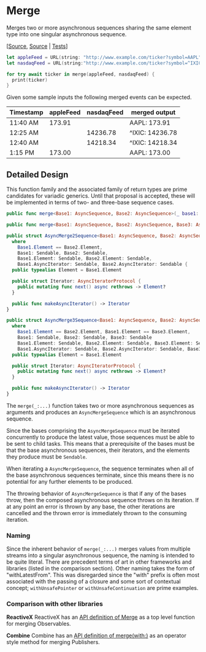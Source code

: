 # Merge

Merges two or more asynchronous sequences sharing the same element type into one singular asynchronous sequence.

[[Source](https://github.com/apple/swift-async-algorithms/blob/main/Sources/AsyncAlgorithms/Merge/AsyncMerge2Sequence.swift), [Source](https://github.com/apple/swift-async-algorithms/blob/main/Sources/AsyncAlgorithms/Merge/AsyncMerge3Sequence.swift) | 
[Tests](https://github.com/apple/swift-async-algorithms/blob/main/Tests/AsyncAlgorithmsTests/TestMerge.swift)]

```swift
let appleFeed = URL(string: "http://www.example.com/ticker?symbol=AAPL")!.lines.map { "AAPL: " + $0 }
let nasdaqFeed = URL(string:"http://www.example.com/ticker?symbol=^IXIC")!.lines.map { "^IXIC: " + $0 }

for try await ticker in merge(appleFeed, nasdaqFeed) {
  print(ticker)
}
```

Given some sample inputs the following merged events can be expected.

| Timestamp   | appleFeed | nasdaqFeed | merged output   |                 
| ----------- | --------- | ---------- | --------------- |
| 11:40 AM    | 173.91    |            | AAPL: 173.91    |
| 12:25 AM    |           | 14236.78   | ^IXIC: 14236.78 |
| 12:40 AM    |           | 14218.34   | ^IXIC: 14218.34 |
|  1:15 PM    | 173.00    |            | AAPL: 173.00    |

## Detailed Design

This function family and the associated family of return types are prime candidates for variadic generics. Until that proposal is accepted, these will be implemented in terms of two- and three-base sequence cases.

```swift
public func merge<Base1: AsyncSequence, Base2: AsyncSequence>(_ base1: Base1, _ base2: Base2) -> AsyncMerge2Sequence<Base1, Base2>

public func merge<Base1: AsyncSequence, Base2: AsyncSequence, Base3: AsyncSequence>(_ base1: Base1, _ base2: Base2, _ base3: Base3) -> AsyncMerge3Sequence<Base1, Base2, Base3>

public struct AsyncMerge2Sequence<Base1: AsyncSequence, Base2: AsyncSequence>: Sendable
  where
    Base1.Element == Base2.Element,
    Base1: Sendable, Base2: Sendable,
    Base1.Element: Sendable, Base2.Element: Sendable,
    Base1.AsyncIterator: Sendable, Base2.AsyncIterator: Sendable {
  public typealias Element = Base1.Element

  public struct Iterator: AsyncIteratorProtocol {
    public mutating func next() async rethrows -> Element?
  }

  public func makeAsyncIterator() -> Iterator
}

public struct AsyncMerge3Sequence<Base1: AsyncSequence, Base2: AsyncSequence, Base3: AsyncSequence>: Sendable
  where
    Base1.Element == Base2.Element, Base1.Element == Base3.Element,
    Base1: Sendable, Base2: Sendable, Base3: Sendable
    Base1.Element: Sendable, Base2.Element: Sendable, Base3.Element: Sendable
    Base1.AsyncIterator: Sendable, Base2.AsyncIterator: Sendable, Base3.AsyncIterator: Sendable {
  public typealias Element = Base1.Element

  public struct Iterator: AsyncIteratorProtocol {
    public mutating func next() async rethrows -> Element?
  }

  public func makeAsyncIterator() -> Iterator
}

```

The `merge(_:...)` function takes two or more asynchronous sequences as arguments and produces an `AsyncMergeSequence` which is an asynchronous sequence.

Since the bases comprising the `AsyncMergeSequence` must be iterated concurrently to produce the latest value,  those sequences must be able to be sent to child tasks. This means that a prerequisite of the bases must be that the base asynchronous sequences, their iterators, and the elements they produce must be `Sendable`. 

When iterating a `AsyncMergeSequence`, the sequence terminates when all of the base asynchronous sequences terminate, since this means there is no potential for any further elements to be produced. 

The throwing behavior of `AsyncMergeSequence` is that if any of the bases throw, then the composed asynchronous sequence throws on its iteration. If at any point an error is thrown by any base, the other iterations are cancelled and the thrown error is immediately thrown to the consuming iteration.

### Naming

Since the inherent behavior of `merge(_:...)` merges values from multiple streams into a singular asynchronous sequence, the naming is intended to be quite literal. There are precedent terms of art in other frameworks and libraries (listed in the comparison section). Other naming takes the form of "withLatestFrom". This was disregarded since the "with" prefix is often most associated with the passing of a closure and some sort of contextual concept; `withUnsafePointer` or `withUnsafeContinuation` are prime examples.

### Comparison with other libraries

**ReactiveX** ReactiveX has an [API definition of Merge](https://reactivex.io/documentation/operators/merge.html) as a top level function for merging Observables.

**Combine** Combine has an [API definition of merge(with:)](https://developer.apple.com/documentation/combine/publisher/merge(with:)-7qt71/) as an operator style method for merging Publishers.
